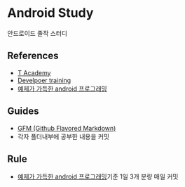# Android Study

안드로이드 졸작 스터디

## References
- [T Academy](https://tacademy.sktechx.com/live/player/listOnline.action)
- [Develpoer training](https://developer.android.com/training/index.html)
- [예제가 가득한 android 프로그래밍](http://book.naver.com/bookdb/book_detail.nhn?bid=9586856)

## Guides
- [GFM (Github Flavored Markdown)](https://help.github.com/articles/github-flavored-markdown/)
- 각자 폴더내부에 공부한 내용을 커밋

## Rule
- [예제가 가득한 android 프로그래밍](http://book.naver.com/bookdb/book_detail.nhn?bid=9586856)기준 1일 3개 분량 매일 커밋
